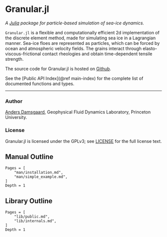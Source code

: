 # Granular.jl

*A [Julia](https://julialang.org) package for particle-based simulation of sea-ice dynamics.*

`Granular.jl` is a flexible and computationally efficient 2d implementation of 
the discrete element method, made for simulating sea ice in a Lagrangian 
manner.  Sea-ice floes are represented as particles, which can be forced by 
ocean and atmospheric velocity fields.  The grains interact through 
elasto-viscous-frictional contact rheologies and obtain time-dependent tensile 
strength.

The source code for Granular.jl is hosted on [Github](https://github.com/anders-dc/Granular.jl).

See the [Public API Index](@ref main-index) for the complete list of documented functions and types.

---

### Author
[Anders Damsgaard](https://adamsgaard.dk), Geophysical Fluid Dynamics Laboratory, Princeton University.

### License
Granular.jl is licensed under the GPLv3; see [LICENSE](https://github.com/anders-dc/Granular.jl/blob/master/LICENSE.md) for the full license text.

## Manual Outline

```@contents
Pages = [
    "man/installation.md",
    "man/simple_example.md",
]
Depth = 1
```

## Library Outline
```@contents
Pages = [
    "lib/public.md",
    "lib/internals.md",
]
Depth = 1
```
